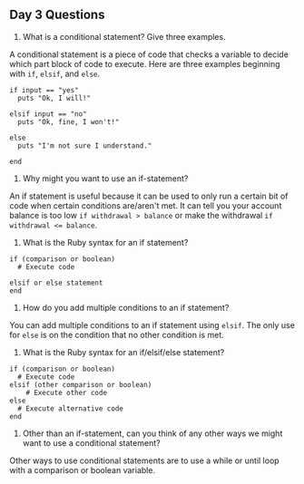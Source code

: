 ## Day 3 Questions

1. What is a conditional statement? Give three examples.

A conditional statement is a piece of code that checks a variable to decide which part block of code to execute. Here are three examples beginning with `if`, `elsif`, and `else`.

```
if input == "yes"
  puts "Ok, I will!"

elsif input == "no"
  puts "Ok, fine, I won't!"

else
  puts "I'm not sure I understand."

end
```

1. Why might you want to use an if-statement?

An if statement is useful because it can be used to only run a certain bit of code when certain conditions are/aren't met. It can tell you your account balance is too low `if withdrawal > balance` or make the withdrawal `if withdrawal <= balance`.

1. What is the Ruby syntax for an if statement?

```
if (comparison or boolean)
  # Execute code

elsif or else statement
end
```

1. How do you add multiple conditions to an if statement?

You can add multiple conditions to an if statement using `elsif`. The only use for `else` is on the condition that no other condition is met.

1. What is the Ruby syntax for an if/elsif/else statement?

```
if (comparison or boolean)
  # Execute code
elsif (other comparison or boolean)
    # Execute other code
else
  # Execute alternative code
end
```

1. Other than an if-statement, can you think of any other ways we might want to use a conditional statement?

Other ways to use conditional statements are to use a while or until loop with a comparison or boolean variable.
